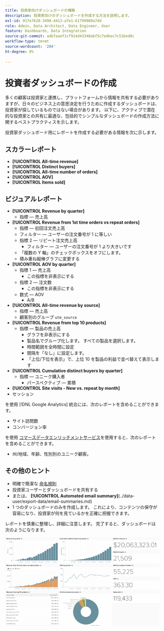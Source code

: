 ```yaml
---
title: 投資家向けダッシュボードの構築
description: 投資家向けのダッシュボードを作成する方法を説明します。
exl-id: 917e7628-3498-4413-a7e1-61799989a7dd
role: Admin, Data Architect, Data Engineer, User
feature: Dashboards, Data Integration
source-git-commit: adb7aaef1cf914d43348abf5c7e4bec7c51bed0c
workflow-type: tm+mt
source-wordcount: '284'
ht-degree: 0%

---
```


# 投資者ダッシュボードの作成

多くの顧客は投資家と連携し、プラットフォームから情報を共有する必要がありますが、日々のビジネス上の意思決定を行うために作成するダッシュボードは、投資家が探しているものではない場合があります。 以下に、アクティブで潜在的な投資家との共有に最適な、包括的でシンプルなダッシュボードの作成方法に関するベストプラクティスを示します。

投資家ダッシュボード用にレポートを作成する必要がある情報を次に示します。

## スカラーレポート

* **[!UICONTROL All-time revenue]**
* **[!UICONTROL Distinct buyers]**
* **[!UICONTROL All-time number of orders]**
* **[!UICONTROL AOV]**
* **[!UICONTROL Items sold]**

## ビジュアルレポート

* **[!UICONTROL Revenue by quarter]**
   * 指標 — 売上高
* **[!UICONTROL Revenue from 1st time orders vs repeat orders]**
   * 指標 — 初回注文売上高
   * フィルター — ユーザーの注文番号が 1 に等しい
   * 指標 2 — リピート注文売上高
      * フィルター — ユーザーの注文番号が 1 より大きいです
   * 「複数の Y 軸」のチェックボックスをオフにします。
   * 積み重ね縦棒グラフに変更する
* **[!UICONTROL AOV by quarter]**
   * 指標 1 — 売上高
      * この指標を非表示にする
   * 指標 2 — 注文数
      * この指標を非表示にする
   * 数式 — AOV
      * A/B
* **[!UICONTROL All-time revenue by source]**
   * 指標 — 売上高
   * 顧客別のグループ `utm_source`
* **[!UICONTROL Revenue from top 10 products]**
   * 指標 — 製品の売上高
      * グラフを非表示にする
      * 製品名でグループ化します。 すべての製品を選択します。
      * 時間範囲を全時間に設定
      * 間隔を「なし」に設定します。
      * 「上位/下位を表示」で、上位 10 を製品の利益で並べ替えて表示します
* **[!UICONTROL Cumulative distinct buyers by quarter]**
   * 指標 — ユニーク購入者
      * パースペクティブ — 累積
* **[!UICONTROL Site visits - New vs. repeat by month]**
* セッション

を使用 [!DNL Google Analytics] 統合には、次のレポートを含めることができます。

* サイト訪問数
* コンバージョン率

を使用 [コマースデータエンリッチメントサービス](https://business.adobe.com/products/magento/magento-commerce.html)を使用すると、次のレポートを含めることができます。

* 州/地域、年齢、性別別のユニーク顧客。

## その他のヒント

* 明確で簡潔な [命名規則](../best-practices/naming-elements.md)
* 投資家ユーザーとダッシュボードを共有する
* または、 **[!UICONTROL Automated email summary]**(../data-user/export-data/email-summaries.md)
* 1 つのダッシュボードのみを作成します。 これにより、コンテンツの保守が容易になり、投資家が何を見ているかを正確に把握できます。

レポートを慎重に整理し、詳細に注意します。 完了すると、ダッシュボードは次のようになります。

![](../../mbi/assets/investor-dboard-example.png)
